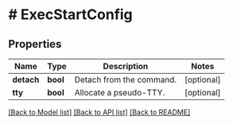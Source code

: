 # # ExecStartConfig

## Properties

Name | Type | Description | Notes
------------ | ------------- | ------------- | -------------
**detach** | **bool** | Detach from the command. | [optional]
**tty** | **bool** | Allocate a pseudo-TTY. | [optional]

[[Back to Model list]](../../README.md#models) [[Back to API list]](../../README.md#endpoints) [[Back to README]](../../README.md)
